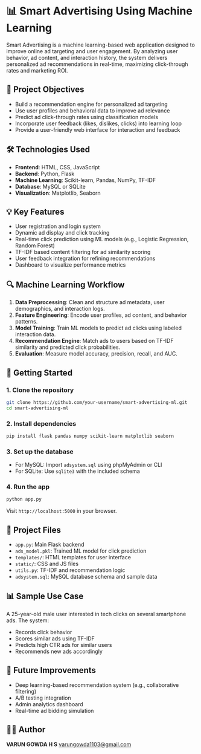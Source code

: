 # 📊 Smart Advertising Using Machine Learning

Smart Advertising is a machine learning-based web application designed to improve online ad targeting and user engagement. By analyzing user behavior, ad content, and interaction history, the system delivers personalized ad recommendations in real-time, maximizing click-through rates and marketing ROI.

## 🎯 Project Objectives

- Build a recommendation engine for personalized ad targeting
- Use user profiles and behavioral data to improve ad relevance
- Predict ad click-through rates using classification models
- Incorporate user feedback (likes, dislikes, clicks) into learning loop
- Provide a user-friendly web interface for interaction and feedback

## 🛠️ Technologies Used

- **Frontend**: HTML, CSS, JavaScript
- **Backend**: Python, Flask
- **Machine Learning**: Scikit-learn, Pandas, NumPy, TF-IDF
- **Database**: MySQL or SQLite
- **Visualization**: Matplotlib, Seaborn

## 💡 Key Features

- User registration and login system
- Dynamic ad display and click tracking
- Real-time click prediction using ML models (e.g., Logistic Regression, Random Forest)
- TF-IDF based content filtering for ad similarity scoring
- User feedback integration for refining recommendations
- Dashboard to visualize performance metrics

## 🔍 Machine Learning Workflow

1. **Data Preprocessing**: Clean and structure ad metadata, user demographics, and interaction logs.
2. **Feature Engineering**: Encode user profiles, ad content, and behavior patterns.
3. **Model Training**: Train ML models to predict ad clicks using labeled interaction data.
4. **Recommendation Engine**: Match ads to users based on TF-IDF similarity and predicted click probabilities.
5. **Evaluation**: Measure model accuracy, precision, recall, and AUC.

## 🚀 Getting Started

### 1. Clone the repository
```bash
git clone https://github.com/your-username/smart-advertising-ml.git
cd smart-advertising-ml
````

### 2. Install dependencies

```bash
pip install flask pandas numpy scikit-learn matplotlib seaborn
```

### 3. Set up the database

* For MySQL: Import `adsystem.sql` using phpMyAdmin or CLI
* For SQLite: Use `sqlite3` with the included schema

### 4. Run the app

```bash
python app.py
```

Visit `http://localhost:5000` in your browser.

## 📁 Project Files

* `app.py`: Main Flask backend
* `ads_model.pkl`: Trained ML model for click prediction
* `templates/`: HTML templates for user interface
* `static/`: CSS and JS files
* `utils.py`: TF-IDF and recommendation logic
* `adsystem.sql`: MySQL database schema and sample data

## 📊 Sample Use Case

A 25-year-old male user interested in tech clicks on several smartphone ads. The system:

* Records click behavior
* Scores similar ads using TF-IDF
* Predicts high CTR ads for similar users
* Recommends new ads accordingly

## 📌 Future Improvements

* Deep learning-based recommendation system (e.g., collaborative filtering)
* A/B testing integration
* Admin analytics dashboard
* Real-time ad bidding simulation

## 👨‍💻 Author

**VARUN GOWDA H S**
varungowda1103@gmail.com
